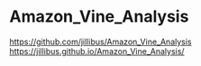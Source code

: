 # Amazon_Vine_Analysis

https://github.com/jillibus/Amazon_Vine_Analysis
https://jillibus.github.io/Amazon_Vine_Analysis/
